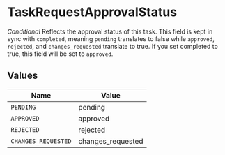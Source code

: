 # TaskRequestApprovalStatus

*Conditional* Reflects the approval status of this task. This field is kept in sync with `completed`, meaning `pending` translates to false while `approved`, `rejected`, and `changes_requested` translate to true. If you set completed to true, this field will be set to `approved`.


## Values

| Name                | Value               |
| ------------------- | ------------------- |
| `PENDING`           | pending             |
| `APPROVED`          | approved            |
| `REJECTED`          | rejected            |
| `CHANGES_REQUESTED` | changes_requested   |